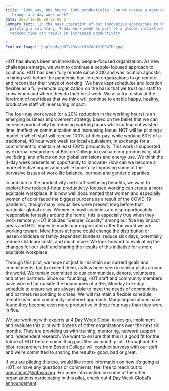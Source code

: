 ```yaml
---
title: '100% pay, 80% hours, 100% productivity: Can we create a more equitable workplace
  through a 4 day work week?'
date: 2022-10-06 18:39:00 Z
Summary Text: 'In the next iteration of our innovative approaches to work, HOT is
  piloting a voluntary, 4-day work week as part of a global initiative exploring how
  reduced time can result in increased productivity

'
Feature Image: "/uploads/HOT%20staff%20at%20SoTM.jpg"
---
```


HOT has always been an innovative, people-focused organization. As new challenges emerge, we want to continue a people-focused approach to solutions. HOT has been fully remote since 2010 and was location agnostic in hiring well before the pandemic had forced organizations to go remote and reconsider their ways of working. We have kept schedules and location flexible as a fully-remote organization on the basis that we trust our staff to know when and where they do their best work. We also try to stay at the forefront of new ideas that we think will continue to enable happy, healthy, productive staff while ensuring impact. 

The four-day work week (or a 20% reduction in the working hours) is an emerging business improvement strategy based on the belief that we can increase productivity by reducing working hours while cutting out wasted time, ineffective communication and increasing focus. HOT will be piloting a model in which staff will receive 100% of their pay, while working 80% of a traditional, 40 hour work week (or local equivalent), in exchange for a commitment to maintain at least 100% productivity. This work is supported by external researchers at Boston College to evaluate our productivity, staff wellbeing, and effects on our global emissions and energy use. We think the 4-day week presents an opportunity to innovate- How can we become a more effective organization while hopefully improving some of the pervasive issues of work-life balance, burnout and gender disparities. 

In addition to the productivity and staff wellbeing benefits, we want to explore how reduced-hour, productivity-focused working can create a more equitable workplace. It is now well documented that women and especially women of color faced the biggest burdens as a result of the COVID-19 pandemic, though many inequalities were present long before that particular global crisis. Women in most societies are disproportionately responsible for tasks around the home, this is especially true when they work remotely. HOT includes “Gender Equality” among our five key impact areas and HOT hopes to model our organization after the world we are working toward. More hours at home could change the distribution or lessen childcare or family dependent burdens, reduce sick days, potentially reduce childcare costs, and much more. We look forward to evaluating the changes for our staff and sharing the results of this initiative for a more equitable workplace.  

Through this pilot, we hope not just to maintain our current goals and commitments, but to exceed them, as has been seen in similar pilots around the world. We remain committed to our communities, donors, volunteers and other partners. Since our founding, HOT staff and community members have worked far outside the boundaries of a 9-5, Monday to Friday schedule to ensure we are always able to meet the needs of communities and partners responding to crises. We will maintain a flexible schedule, remote team and community-centered approach. Many organizations have found they become even more productive in those four days than they were in five. 

We are working with experts at [4 Day Week Global](https://www.4dayweek.com/) to design, implement and evaluate this pilot with dozens of other organizations over the next six months. They are providing us with training, mentoring, network support and independent research. We want to ensure that this is a good fit for the future of HOT before committing past the six month pilot. Throughout the pilot, researchers from Boston College will conduct surveys with our staff and we’re committed to sharing the results- good, bad or great. 

If you are piloting this too, would like more information on how it’s going at HOT, or have any questions or comments, feel free to reach out to operations@hotosm.org. For more information on some of the other organizations participating in this pilot, check out [4 Day Week Global’s announcement](https://www.4dayweek.com/news-posts/us-second-trial-intake). 